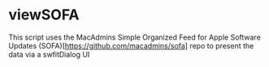 # viewSOFA
This script uses the MacAdmins Simple Organized Feed for Apple Software  Updates (SOFA)[https://github.com/macadmins/sofa] repo to present the data via a swfitDialog UI
